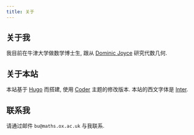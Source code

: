 ```yaml
---
title: 关于
---
```


## 关于我

我目前在牛津大学做数学博士生,
跟从 [Dominic Joyce](https://people.maths.ox.ac.uk/joyce/) 研究代数几何.

## 关于本站

本站基于 [Hugo](https://gohugo.io/) 而搭建,
使用 [Coder](https://github.com/luizdepra/hugo-coder) 主题的修改版本.
本站的西文字体是 [Inter](https://rsms.me/inter/).

## 联系我

请通过邮件
`bu@maths.ox.ac.uk`
与我联系.
